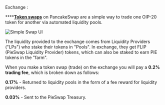 Exchange :

\*\*\*\*[**Token swaps**](https://exchange.pieswap.org/#/swap) on PancakeSwap are a simple way to trade one OIP-20 token for another via automated liquidity pools.

![Simple Swap UI](../.gitbook/assets/screenshot-2020-09-17-at-10.38.29-pm.png)

The liquidity provided to the exchange comes from Liquidity Providers \("LPs"\) who stake their tokens in "Pools". In exchange, they get FLIP \(PieSwap Liquidity Provider\) tokens, which can also be staked to earn PIE tokens in the "farm".

When you make a token swap \(trade\) on the exchange you will pay a **0.2% trading fee**, which is broken down as follows:

**0.17%** - Returned to liquidity pools in the form of a fee reward for liquidity providers.

**0.03%** - Sent to the PieSwap Treasury.


